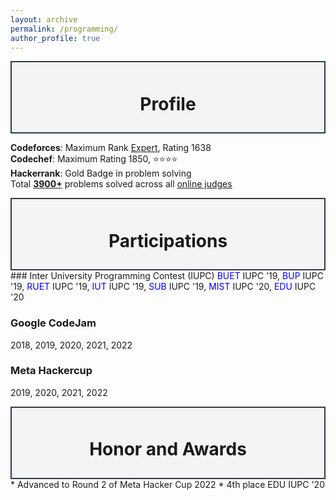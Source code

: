 ```yaml
---
layout: archive
permalink: /programming/
author_profile: true
---
```


<div style="border: 2px solid #2c3e50; 
            padding: 10px; 
            background-color: #f4f4f4;
            width: 100%;
            text-align: center;
            box-sizing: border-box;">
    <h1>Profile</h1>
</div>
<p>
<strong>Codeforces</strong>: Maximum Rank <u>Expert</u>, Rating 1638<br>
<strong>Codechef</strong>: Maximum Rating 1850, ⭐⭐⭐⭐<br>
<strong>Hackerrank</strong>: Gold Badge in problem solving<br>
Total <b><u>3900+</u></b> problems solved across all <a href="https://github.com/edge555/Online-Judge-Solves">online judges</a>

</p>

<div style="border: 2px solid #2c3e50; 
            padding: 10px; 
            background-color: #f4f4f4;
            width: 100%;
            text-align: center;
            box-sizing: border-box;">
    <h1>Participations</h1>
</div>
### Inter University Programming Contest (IUPC)
<span style="color:blue">BUET</span> IUPC '19, 
<span style="color:blue">BUP</span> IUPC '19, 
<span style="color:blue">RUET</span> IUPC '19, 
<span style="color:blue">IUT</span> IUPC '19, 
<span style="color:blue">SUB</span> IUPC '19, 
<span style="color:blue">MIST</span> IUPC '20, 
<span style="color:blue">EDU</span> IUPC '20

### Google CodeJam
2018, 2019, 2020, 2021, 2022

### Meta Hackercup
2019, 2020, 2021, 2022

<div style="border: 2px solid #2c3e50; 
            padding: 10px; 
            background-color: #f4f4f4;
            width: 100%;
            text-align: center;
            box-sizing: border-box;">
    <h1>Honor and Awards</h1>
</div>
* Advanced to Round 2 of Meta Hacker Cup 2022
* 4th place EDU IUPC '20